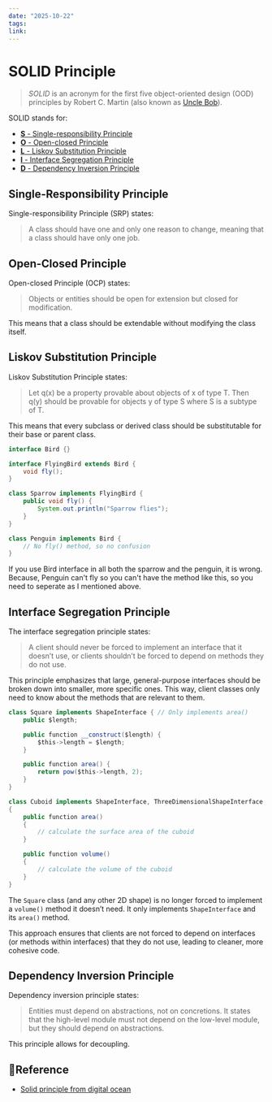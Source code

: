 ```yaml
---
date: "2025-10-22"
tags: 
link:
---
```


# SOLID Principle

> _SOLID_ is an acronym for the first five object-oriented design (OOD) principles by Robert C. Martin (also known as [Uncle Bob](http://en.wikipedia.org/wiki/Robert_Cecil_Martin)).


SOLID stands for:

- [**S** - Single-responsibility Principle](https://www.digitalocean.com/community/conceptual-articles/s-o-l-i-d-the-first-five-principles-of-object-oriented-design#single-responsibility-principle)
- [**O** - Open-closed Principle](https://www.digitalocean.com/community/conceptual-articles/s-o-l-i-d-the-first-five-principles-of-object-oriented-design#open-closed-principle)
- [**L** - Liskov Substitution Principle](https://www.digitalocean.com/community/conceptual-articles/s-o-l-i-d-the-first-five-principles-of-object-oriented-design#liskov-substitution-principle)
- [**I** - Interface Segregation Principle](https://www.digitalocean.com/community/conceptual-articles/s-o-l-i-d-the-first-five-principles-of-object-oriented-design#interface-segregation-principle)
- [**D** - Dependency Inversion Principle](https://www.digitalocean.com/community/conceptual-articles/s-o-l-i-d-the-first-five-principles-of-object-oriented-design#dependency-inversion-principle)

## Single-Responsibility Principle

Single-responsibility Principle (SRP) states:

> A class should have one and only one reason to change, meaning that a class should have only one job.



## Open-Closed Principle

Open-closed Principle (OCP) states:

> Objects or entities should be open for extension but closed for modification.

This means that a class should be extendable without modifying the class itself.


## Liskov Substitution Principle

Liskov Substitution Principle states:

> Let q(x) be a property provable about objects of x of type T. Then q(y) should be provable for objects y of type S where S is a subtype of T.

This means that every subclass or derived class should be substitutable for their base or parent class.

```java
interface Bird {}

interface FlyingBird extends Bird {
    void fly();
}

class Sparrow implements FlyingBird {
    public void fly() {
        System.out.println("Sparrow flies");
    }
}

class Penguin implements Bird {
    // No fly() method, so no confusion
}

```
If you use Bird interface in all both the sparrow and the penguin, it is wrong. Because, Penguin can't fly so you can't have the method like this, so you need to seperate as I mentioned above.


## Interface Segregation Principle

The interface segregation principle states:

> A client should never be forced to implement an interface that it doesn’t use, or clients shouldn’t be forced to depend on methods they do not use.

This principle emphasizes that large, general-purpose interfaces should be broken down into smaller, more specific ones. This way, client classes only need to know about the methods that are relevant to them.

```java
class Square implements ShapeInterface { // Only implements area()
    public $length;

    public function __construct($length) {
        $this->length = $length;
    }

    public function area() {
        return pow($this->length, 2);
    }
}
```

```java
class Cuboid implements ShapeInterface, ThreeDimensionalShapeInterface
{
    public function area()
    {
        // calculate the surface area of the cuboid
    }

    public function volume()
    {
        // calculate the volume of the cuboid
    }
}
```

The `Square` class (and any other 2D shape) is no longer forced to implement a `volume()` method it doesn’t need. It only implements `ShapeInterface` and its `area()` method.

This approach ensures that clients are not forced to depend on interfaces (or methods within interfaces) that they do not use, leading to cleaner, more cohesive code.

## Dependency Inversion Principle

Dependency inversion principle states:

> Entities must depend on abstractions, not on concretions. It states that the high-level module must not depend on the low-level module, but they should depend on abstractions.

This principle allows for decoupling.

## 🔖Reference
* [Solid principle from digital ocean](https://www.digitalocean.com/community/conceptual-articles/s-o-l-i-d-the-first-five-principles-of-object-oriented-design#single-responsibility-principle)
